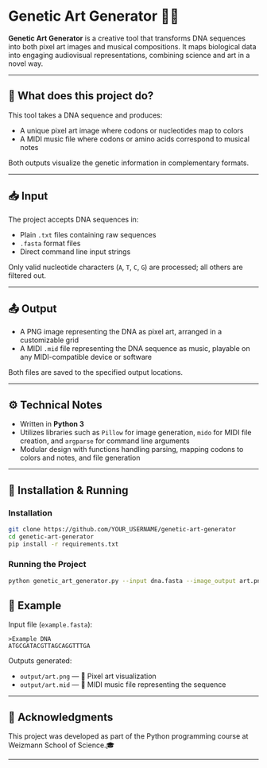 # Genetic Art Generator 🎨🧬

**Genetic Art Generator** is a creative tool that transforms DNA sequences into both pixel art images and musical compositions. It maps biological data into engaging audiovisual representations, combining science and art in a novel way.

---

## 🧬 What does this project do?

This tool takes a DNA sequence and produces:

- A unique pixel art image where codons or nucleotides map to colors
- A MIDI music file where codons or amino acids correspond to musical notes

Both outputs visualize the genetic information in complementary formats.

---

## 📥 Input

The project accepts DNA sequences in:

- Plain `.txt` files containing raw sequences
- `.fasta` format files
- Direct command line input strings

Only valid nucleotide characters (`A`, `T`, `C`, `G`) are processed; all others are filtered out.

---

## 📤 Output

- A PNG image representing the DNA as pixel art, arranged in a customizable grid  
- A MIDI `.mid` file representing the DNA sequence as music, playable on any MIDI-compatible device or software

Both files are saved to the specified output locations.

---

## ⚙️ Technical Notes

- Written in **Python 3**  
- Utilizes libraries such as `Pillow` for image generation, `mido` for MIDI file creation, and `argparse` for command line arguments  
- Modular design with functions handling parsing, mapping codons to colors and notes, and file generation

---

## 🚀 Installation & Running

### Installation

```bash
git clone https://github.com/YOUR_USERNAME/genetic-art-generator
cd genetic-art-generator
pip install -r requirements.txt
```
### Running the Project

```bash
python genetic_art_generator.py --input dna.fasta --image_output art.png --music_output art.mid
```

## 🧪 Example

Input file (`example.fasta`):

```
>Example DNA
ATGCGATACGTTAGCAGGTTTGA
```

Outputs generated:

- `output/art.png` — 🎨 Pixel art visualization  
- `output/art.mid` — 🎵 MIDI music file representing the sequence

---

## 🙏 Acknowledgments

This project was developed as part of the Python programming course at Weizmann School of Science.🎓

---

